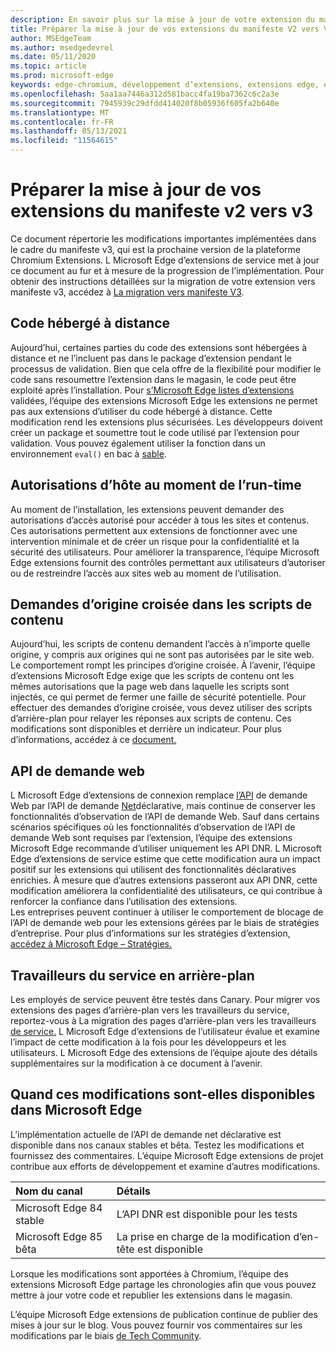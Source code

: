 ```yaml
---
description: En savoir plus sur la mise à jour de votre extension du manifeste V2 vers V3
title: Préparer la mise à jour de vos extensions du manifeste V2 vers V3
author: MSEdgeTeam
ms.author: msedgedevrel
ms.date: 05/11/2020
ms.topic: article
ms.prod: microsoft-edge
keywords: edge-chromium, développement d’extensions, extensions edge, extensions de navigateur, addons, développeur, manifeste v3, migrer vers le manifeste v3
ms.openlocfilehash: 5aa1aa7446a312d581bacc4fa19ba7362c6c2a3e
ms.sourcegitcommit: 7945939c29dfdd414020f8b05936f605fa2b640e
ms.translationtype: MT
ms.contentlocale: fr-FR
ms.lasthandoff: 05/13/2021
ms.locfileid: "11564615"
---
```

# <a name="prepare-to-update-your-extensions-from-manifest-v2-to-v3"></a>Préparer la mise à jour de vos extensions du manifeste v2 vers v3  

Ce document répertorie les modifications importantes implémentées dans le cadre du manifeste v3, qui est la prochaine version de la plateforme Chromium Extensions.  L Microsoft Edge d’extensions de service met à jour ce document au fur et à mesure de la progression de l’implémentation.  Pour obtenir des instructions détaillées sur la migration de votre extension vers manifeste v3, accédez à [La migration vers manifeste V3][ChromeDeveloperDocsExtensionsMv3Mv3MigrationChecklist].  

## <a name="remotely-hosted-code"></a>Code hébergé à distance  

Aujourd’hui, certaines parties du code des extensions sont hébergées à distance et ne l’incluent pas dans le package d’extension pendant le processus de validation.  Bien que cela offre de la flexibilité pour modifier le code sans resoumettre l’extension dans le magasin, le code peut être exploité après l’installation.  Pour [s’Microsoft Edge listes d’extensions][MicrosoftMicrosoftedgeAddons] validées, l’équipe des extensions Microsoft Edge les extensions ne permet pas aux extensions d’utiliser du code hébergé à distance.  Cette modification rend les extensions plus sécurisées.  Les développeurs doivent créer un package et soumettre tout le code utilisé par l’extension pour validation.  Vous pouvez également utiliser la fonction dans un environnement `eval()` en bac à [sable][ChromeDeveloperDocsExtensionsMv2Sandboxingeval].  

## <a name="run-time-host-permissions"></a>Autorisations d’hôte au moment de l’run-time  

Au moment de l’installation, les extensions peuvent demander des autorisations d’accès autorisé pour accéder à tous les sites et contenus.  Ces autorisations permettent aux extensions de fonctionner avec une intervention minimale et de créer un risque pour la confidentialité et la sécurité des utilisateurs.  Pour améliorer la transparence, l’équipe Microsoft Edge extensions fournit des contrôles permettant aux utilisateurs d’autoriser ou de restreindre l’accès aux sites web au moment de l’utilisation.  

## <a name="cross-origin-requests-in-content-scripts"></a>Demandes d’origine croisée dans les scripts de contenu  

Aujourd’hui, les scripts de contenu demandent l’accès à n’importe quelle origine, y compris aux origines qui ne sont pas autorisées par le site web.  Le comportement rompt les principes d’origine croisée.  À l’avenir, l’équipe d’extensions Microsoft Edge exige que les scripts de contenu ont les mêmes autorisations que la page web dans laquelle les scripts sont injectés, ce qui permet de fermer une faille de sécurité potentielle.  Pour effectuer des demandes d’origine croisée, vous devez utiliser des scripts d’arrière-plan pour relayer les réponses aux scripts de contenu.  Ces modifications sont disponibles et derrière un indicateur.  Pour plus d’informations, accédez à ce [document.][ChromiumHomeChromiumSecurityExtensionContentScriptFetches]  

## <a name="web-request-api"></a>API de demande web  

L Microsoft Edge d’extensions de connexion remplace [l’API][ChromeDeveloperDocsExtensionsReferenceWebrequest] de demande Web par l’API de demande [Net][ChromeDeveloperDocsExtensionsReferenceDeclarativenetrequest]déclarative, mais continue de conserver les fonctionnalités d’observation de l’API de demande Web.  Sauf dans certains scénarios spécifiques où les fonctionnalités d’observation de l’API de demande Web sont requises par l’extension, l’équipe des extensions Microsoft Edge recommande d’utiliser uniquement les API DNR.  L Microsoft Edge d’extensions de service estime que cette modification aura un impact positif sur les extensions qui utilisent des fonctionnalités déclaratives enrichies.  À mesure que d’autres extensions passeront aux API DNR, cette modification améliorera la confidentialité des utilisateurs, ce qui contribue à renforcer la confiance dans l’utilisation des extensions.  
Les entreprises peuvent continuer à utiliser le comportement de blocage de l’API de demande web pour les extensions gérées par le biais de stratégies d’entreprise.  Pour plus d’informations sur les stratégies d’extension, [accédez à Microsoft Edge – Stratégies.][DeployedgeMicrosoftEdgePoliciesExtensions]  

## <a name="background-service-workers"></a>Travailleurs du service en arrière-plan  
 
Les employés de service peuvent être testés dans Canary.  Pour migrer vos extensions des pages d’arrière-plan vers les travailleurs du service, reportez-vous à La migration des pages d’arrière-plan vers les travailleurs [de service.][ChromeDeveloperDocsExtensionsMv3MigratingToServiceWorkers]  L Microsoft Edge d’extensions de l’utilisateur évalue et examine l’impact de cette modification à la fois pour les développeurs et les utilisateurs.  L Microsoft Edge des extensions de l’équipe ajoute des détails supplémentaires sur la modification à ce document à l’avenir.  

## <a name="when-are-these-changes-available-in-microsoft-edge"></a>Quand ces modifications sont-elles disponibles dans Microsoft Edge  

L’implémentation actuelle de l’API de demande net déclarative est disponible dans nos canaux stables et bêta.  Testez les modifications et fournissez des commentaires.  L’équipe Microsoft Edge extensions de projet contribue aux efforts de développement et examine d’autres modifications.  

| Nom du canal | Détails |  
|:--- |:--- |  
| Microsoft Edge 84 stable | L’API DNR est disponible pour les tests |  
| Microsoft Edge 85 bêta | La prise en charge de la modification d’en-tête est disponible|  

Lorsque les modifications sont apportées à Chromium, l’équipe des extensions Microsoft Edge partage les chronologies afin que vous pouvez mettre à jour votre code et republier les extensions dans le magasin.  

L’équipe Microsoft Edge extensions de publication continue de publier des mises à jour sur le blog.  Vous pouvez fournir vos commentaires sur les modifications par le biais [de Tech Community][MicrosoftTechcommunityT5ArticlesManifestV3ChnagesAreNowAvailableInMicrosoftEdgeMP1780254].

<!-- links -->  

[DeployedgeMicrosoftEdgePoliciesExtensions]: /deployedge/microsoft-edge-policies#extensions "Extensions - Microsoft Edge - Stratégies | Documents Microsoft"  

[MicrosoftMicrosoftedgeAddons]: https://microsoftedge.microsoft.com/addons "Microsoft Edge Modules de modules"  

[MicrosoftTechcommunityT5ArticlesManifestV3ChnagesAreNowAvailableInMicrosoftEdgeMP1780254]: https://techcommunity.microsoft.com/t5/articles/manifest-v3-changes-are-now-available-in-microsoft-edge/m-p/1780254 "Les modifications du manifeste V3 sont désormais disponibles dans Microsoft Edge | Microsoft Tech Community"  

[ChromeDeveloperDocsExtensionsMv2Sandboxingeval]: https://developer.chrome.com/docs/extensions/mv2/sandboxingEval "Utilisation d’eval dans les extensions Chrome | Développeurs Chrome"  
[ChromeDeveloperDocsExtensionsMv3MigratingToServiceWorkers]:  https://developer.chrome.com/docs/extensions/mv3/migrating_to_service_workers "Migration de pages d’arrière-plan vers des | Développeurs Chrome"  
[ChromeDeveloperDocsExtensionsMv3Mv3MigrationChecklist]: https://developer.chrome.com/docs/extensions/mv3/mv3-migration-checklist "Liste de vérification pour la migration de manifeste V3 | Développeurs Chrome"    

[ChromeDeveloperDocsExtensionsReferenceDeclarativenetrequest]: https://developer.chrome.com/docs/extensions/reference/declarativeNetRequest "chrome.declarativeNetRequest | Développeurs Chrome"  
[ChromeDeveloperDocsExtensionsReferenceWebrequest]: https://developer.chrome.com/docs/extensions/reference/webRequest "Chrome.webRequest, | Développeurs Chrome"  

[ChromiumHomeChromiumSecurityExtensionContentScriptFetches]: https://www.chromium.org/Home/chromium-security/extension-content-script-fetches "Modifications apportées aux demandes d’origine croisée dans les scripts de contenu d’extension Chrome | Projets Chromium de projet"  

